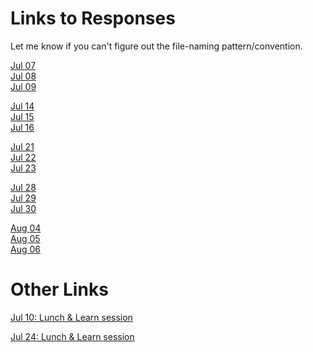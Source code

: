 
# Links to Responses 

Let me know if you can't figure out the file-naming pattern/convention.

[Jul 07](https://dshuangg.github.io/responses/0707)\
[Jul 08](https://dshuangg.github.io/responses/0708)\
[Jul 09](https://dshuangg.github.io/responses/0709)

[Jul 14](https://dshuangg.github.io/responses/0714)\
[Jul 15](https://dshuangg.github.io/responses/0715)\
[Jul 16](https://dshuangg.github.io/responses/0716)

[Jul 21](https://dshuangg.github.io/responses/0721)\
[Jul 22](https://dshuangg.github.io/responses/0722)\
[Jul 23](https://dshuangg.github.io/responses/0723)

[Jul 28](https://dshuangg.github.io/responses/0728)\
[Jul 29](https://dshuangg.github.io/responses/0729)\
[Jul 30](https://dshuangg.github.io/responses/0730)

[Aug 04](https://dshuangg.github.io/responses/0804)\
[Aug 05](https://dshuangg.github.io/responses/0805)\
[Aug 06](https://dshuangg.github.io/responses/0806)

# Other Links

[Jul 10: Lunch & Learn session](https://dshuangg.github.io/responses/0710z)

[Jul 24: Lunch & Learn session](https://dshuangg.github.io/responses/0724z)

